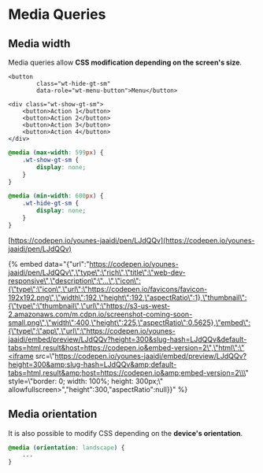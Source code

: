 # Media Queries

## Media width

Media queries allow **CSS modification depending on the screen's size**.

```markup
<button
        class="wt-hide-gt-sm"
        data-role="wt-menu-button">Menu</button>

<div class="wt-show-gt-sm">
    <button>Action 1</button>
    <button>Action 2</button>
    <button>Action 3</button>
    <button>Action 4</button>
</div>
```

```css
@media (max-width: 599px) {
    .wt-show-gt-sm {
        display: none;
    }
}

@media (min-width: 600px) {
    .wt-hide-gt-sm {
        display: none;
    }
}
```

[https://codepen.io/younes-jaaidi/pen/LJdQQv](https://codepen.io/younes-jaaidi/pen/LJdQQv)

{% embed data="{\"url\":\"https://codepen.io/younes-jaaidi/pen/LJdQQv\",\"type\":\"rich\",\"title\":\"web-dev-responsive\",\"description\":\"...\",\"icon\":{\"type\":\"icon\",\"url\":\"https://codepen.io/favicons/favicon-192x192.png\",\"width\":192,\"height\":192,\"aspectRatio\":1},\"thumbnail\":{\"type\":\"thumbnail\",\"url\":\"https://s3-us-west-2.amazonaws.com/m.cdpn.io/screenshot-coming-soon-small.png\",\"width\":400,\"height\":225,\"aspectRatio\":0.5625},\"embed\":{\"type\":\"app\",\"url\":\"https://codepen.io/younes-jaaidi/embed/preview/LJdQQv?height=300&slug-hash=LJdQQv&default-tabs=html,result&host=https://codepen.io&embed-version=2\",\"html\":\"<iframe src=\\\"https://codepen.io/younes-jaaidi/embed/preview/LJdQQv?height=300&amp;slug-hash=LJdQQv&amp;default-tabs=html,result&amp;host=https://codepen.io&amp;embed-version=2\\\" style=\\\"border: 0; width: 100%; height: 300px;\\\" allowfullscreen></iframe>\",\"height\":300,\"aspectRatio\":null}}" %}

## Media orientation

It is also possible to modify CSS depending on the **device's orientation**.

```css
@media (orientation: landscape) {
    ...
}
```



